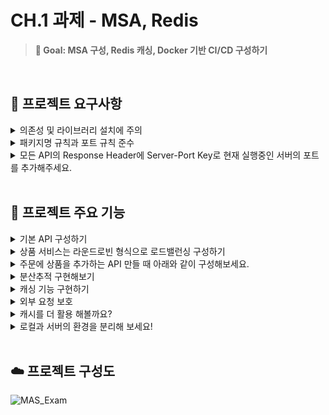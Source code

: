 # CH.1 과제 - MSA, Redis

> **🚩 Goal:  MSA 구성, Redis 캐싱, Docker 기반 CI/CD 구성하기**
<br>

## 📑 프로젝트 요구사항

<details>
<summary>의존성 및 라이브러리 설치에 주의</summary>

```
각 서비스의 역할에 따라 필요한 의존성이 다릅니다. (Eureka Server, Gateway, Product 등)
이 부분을 유념해서 의존성 추가에 주의해주세요 🙂
```
</details>
<details>
<summary>패키지명 규칙과 포트 규칙 준수</summary>

```
- 패키지명은 `com.sparta.msa_exam` 으로 설정하고 유레카 서버는 `19090` 포트로 실행되도록 설정해주세요.
- 게이트웨이 서비스는 `com.sparta.msa_exam.gateway` 패키지로 추가하고 `19091` 포트로 실행되도록 설정해주세요.
- 상품 서비스를 `com.sparta.msa_exam.product` 패키지로 추가하고 `19093,19094` 포트로 실행되도록 설정해주세요.
- 주문 서비스를 `com.sparta.msa_exam.order` 패키지로 추가하고 `19092` 포트로 실행하도록 설정해주세요.
- 인증 서비스를 `com.sparta.msa_exam.auth` 패키지로 추가하고 `19095` 포트로 실행하도록 설정해주세요.
```
</details>
<details>
<summary>모든 API의 Response Header에 Server-Port Key로 현재 실행중인 서버의 포트를 추가해주세요.</summary>
</details>
<br>

## 📆 프로젝트 주요 기능
<details>
<summary>기본 API 구성하기</summary>

```
1. POST /products  상품 추가 API
2. GET /products 상품 목록 조회 API
3. POST /order 주문 추가 API
4. PUT /order/{orderId}  주문에 상품을 추가하는 API
5. GET /order/{orderId}  주문 단건 조회 API
6. GET /auth/signIn?user_id={string}  로그인 API 
```
</details>
<details>
<summary>상품 서비스는 라운드로빈 형식으로 로드밸런싱 구성하기</summary>

```
1. 라운드로빈 형식으로 로드밸런싱을 구현해서 상품 서비스가 호출될 때마다 두 서비스를 반복하며 호출되게 구성해 보세요.
2. 상품 목록을 조회할 때마다 API의 응답 헤더의 `Server-Port` 값이 `19093` , `19094` 로 변경되어야 합니다.
```
</details>
<details>
<summary>주문에 상품을 추가하는 API 만들 때 아래와 같이 구성해보세요.</summary>

```
1. `FeignClient`를 이용해서 주문 서비스에 상품 서비스 클라이언트 연결
2. [상품 목록 조회 API](https://www.notion.so/Chapter-1-8049fc370de54e2f84e07c4b5fb68705?pvs=21)를 호출해서 파라미터로 받은 `product_id` 가 상품 목록에 존재하는지 검증
3. 존재할경우 주문에 상품을 추가하고, 존재하지 않는다면 주문에 저장하지 않음.
```
</details>
<details>
<summary>분산추적 구현해보기</summary>

```
- 주문 서비스 와 상품 서비스 에 Zipkin 을 연동하고, 호출시 Zipkin 대시보드에 Duration 이 측정 되는지 확인해보세요.
```
</details>
<details>
<summary>캐싱 기능 구현하기</summary>

```
- 주문 조회 API 의 결과를 캐싱 처리하여 60초 동안은 DB 에서 불러오는 데이터가 아닌 메모리에 캐싱된 데이터가 보여지도록 설정해주세요.
```
</details>
<details>
<summary>외부 요청 보호</summary>

```
- Oauth2,JWT 기반으로 인증/인가를 구성하여 인가 없이 상품 서비스, 주문 서비스를 호출할 때 401 HTTP Status Code를 응답하도록 설정해주세요.
```
</details>
<details>
<summary>캐시를 더 활용 해볼까요?</summary>

```
1. 상품 추가 API를 호출 할 경우 상품 목록 조회 API의 응답 데이터 캐시가 갱신되도록 구현해주세요.
(~~MSA~~ **인메모리 저장소 및 캐싱 강의** 중 **Spring Boot 프로젝트에 캐싱 적용하기** 를 참고해서 구현해주세요.)
2. 상품 추가 후 상품 목록 조회 API 호출 시 데이터가 변경 되는지 확인합니다.
```
</details>
<details>
<summary>로컬과 서버의 환경을 분리해 보세요!</summary>

```
- 로컬에서는 localhost:3306 으로 DB에 접근하고, 서버에 배포시엔 RDS 주소로 접근하게 구성하도록 환경을 분리해봅시다! - 환경은 dev, prod 프로필로 나누어 주세요.) 
```
</details>
<br>

## ☁️ 프로젝트 구성도
![MAS_Exam](https://github.com/user-attachments/assets/40d22f64-0a46-4cd1-bcc8-a286dc55f9fe)
